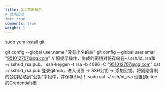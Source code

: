 ```yaml
---
title: Git常用命令
# 禁用目录
toc: true
comments: true
weight: 1
---
```


sudo yum install git

git config --global user.name "没有小名的曲"
git config --global user.email "951012707@qq.com"
// 照提示操作，生成的密钥对将存储在~/.ssh/id_rsa和~/.ssh/id_rsa.pub。
ssh-keygen -t rsa -b 4096 -C "951012707@qq.com"
cat ~/.ssh/id_rsa.pub 登录github，进入设置 -> SSH公钥 -> 添加公钥。将刚刚复制的公钥粘贴到“公钥”字段中，并保存即可！
sudo cat ~/.ssh/id_rsa 设置到gitee的Credentials里
